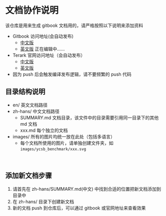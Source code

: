 # 文档协作说明

该仓库是用来生成 gitbook 文档用的，请严格按照以下说明来添加资料

- Gitbook 访问地址(会自动发布)
  - [中文版](https://terark.gitbooks.io/mysql-on-terarkdb-manual/zh-hans/)
  - [英文版](https://terark.gitbooks.io/mysql-on-terarkdb-manual/en) 正在编辑中……
- Terark 官网访问地址（会自动发布）
  - [中文版](http://terark.com/docs/terarksql-manual/zh-hans)
  - [英文版](http://terark.com/docs/terarksql-manual/en)
- 因为 push 后会触发编译发布逻辑，请不要频繁的 push 代码


## 目录结构说明
- en/  英文文档路径
- zh-hans/  中文文档路径
  - SUMMARY.md  文档目录，该文件中的目录需要引用同一目录下的其他 md 文档
  - xxx.md 每个独立的文档
- images/ 所有的图片均统一放在此处（包括多语言）
  - 每个文档所使用的图片，请单独创建文件夹，如 `images/ycsb_benchmark/xxx.svg`

  
## 添加新文档步骤

1. 请首先在 zh-hans/SUMMARY.md(中文) 中找到合适的位置把新文档添加到目录中
2. 在 zh-hans/ 目录下创建新文档
3. 新的文档 push 到仓库后，可以通过 gitbook 或官网地址来查看效果

